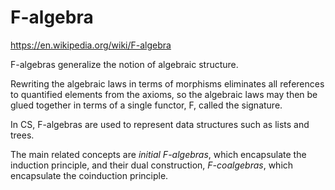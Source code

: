 # F-algebra

https://en.wikipedia.org/wiki/F-algebra

F-algebras generalize the notion of algebraic structure.

Rewriting the algebraic laws in terms of morphisms eliminates all references to quantified elements from the axioms, so the algebraic laws may then be glued together in terms of a single functor, F, called the signature.

In CS, F-algebras are used to represent data structures such as lists and trees.

The main related concepts are *initial F-algebras*, which encapsulate the induction principle, and their dual construction, *F-coalgebras*, which encapsulate the coinduction principle.
